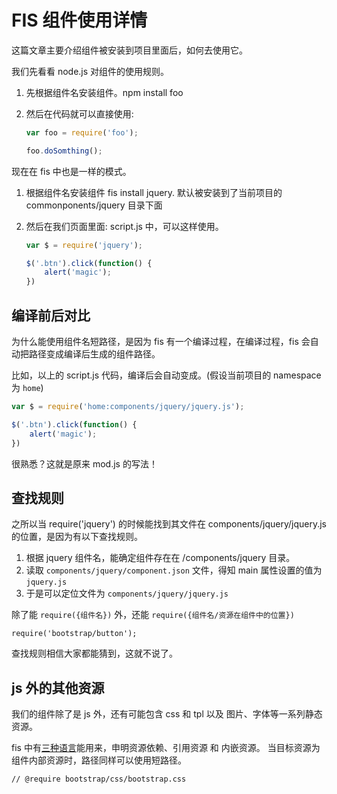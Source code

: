 FIS 组件使用详情
======================================

这篇文章主要介绍组件被安装到项目里面后，如何去使用它。

我们先看看 node.js 对组件的使用规则。

1. 先根据组件名安装组件。npm install foo
2. 然后在代码就可以直接使用:

    ```javascript
    var foo = require('foo');

    foo.doSomthing();
    ```

现在在 fis 中也是一样的模式。

1. 根据组件名安装组件 fis install jquery. 默认被安装到了当前项目的 commonponents/jquery 目录下面
2. 然后在我们页面里面: script.js 中，可以这样使用。

    ```javascript
    var $ = require('jquery');

    $('.btn').click(function() {
        alert('magic');
    })
    ```

## 编译前后对比

为什么能使用组件名短路径，是因为 fis 有一个编译过程，在编译过程，fis 会自动把路径变成编译后生成的组件路径。

比如，以上的 script.js 代码，编译后会自动变成。(假设当前项目的 namespace 为 `home`)

```javascript
var $ = require('home:components/jquery/jquery.js');

$('.btn').click(function() {
    alert('magic');
})
```

很熟悉？这就是原来 mod.js 的写法！

## 查找规则

之所以当 require('jquery') 的时候能找到其文件在 components/jquery/jquery.js 的位置，是因为有以下查找规则。

1. 根据 jquery 组件名，能确定组件存在在 /components/jquery 目录。
2. 读取 `components/jquery/component.json` 文件，得知 main 属性设置的值为 `jquery.js`
3. 于是可以定位文件为 `components/jquery/jquery.js`

除了能 `require({组件名})` 外，还能 `require({组件名/资源在组件中的位置})`

```
require('bootstrap/button');
```

查找规则相信大家都能猜到，这就不说了。

## js 外的其他资源

我们的组件除了是 js 外，还有可能包含 css 和 tpl 以及 图片、字体等一系列静态资源。

fis 中有[三种语言](http://fis.baidu.com/docs/more/fis-standard.html)能用来，申明资源依赖、引用资源 和 内嵌资源。 当目标资源为组件内部资源时，路径同样可以使用短路径。

```
// @require bootstrap/css/bootstrap.css
```
